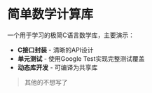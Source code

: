# 简单数学计算库

一个用于学习的极简C语言数学库，主要演示：

- **C接口封装** - 清晰的API设计
- **单元测试** - 使用Google Test实现完整测试覆盖
- **动态库开发** - 可编译为共享库

> 其他的不想写了
